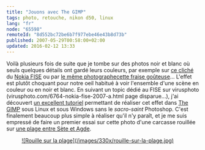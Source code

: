 ```yaml
---
title: "Jouons avec The GIMP"
tags: photo, retouche, nikon d50, linux
lang: "fr"
node: "65598"
remoteId: "8d552bc72be6b7f977ebe46e43b8d73b"
published: 2007-05-29T00:58:00+02:00
updated: 2016-02-12 13:33
---
```

 
Voilà plusieurs fois de suite que je tombe sur des photos noir et blanc où seuls
quelques détails ont gardé leurs couleurs, par exemple sur [ce
cliché](https://www.flickr.com/photos/domib34/506202573/) du
[Nokia
FISE](/post/nokia-fise-2007-roller-street-bmx-rampe-wakeboard-and-bmx-street) ou
par [le même photographe](http://www.flickr.com/photos/domib34/)[cette fraise
goûteuse](http://www.flickr.com/photos/domib34/503183639/)... L'effet est plutôt
choquant pour notre oeil habitué à voir l'ensemble d'une scène en couleur ou en
noir et blanc. En suivant un topic dédié au FISE sur
virusphoto (virusphoto.com/6764-nokia-fise-2007-a.html page disparue...), j'ai
découvert [un excellent
tutoriel](http://www.virusphoto.com/1948-faire-ressortir-un-element-en-couleur-dune-photo-n-and-b-the-gimp.html)
permettant de réaliser cet effet dans [The
GIMP](http://pwet.fr/man/linux/commandes/gimp_2_2) sous Linux et sous Windows
sans le *sacro-saint* Photoshop. C'est finalement beaucoup plus simple à
réaliser qu'il n'y paraît, et je me suis empressé de faire un premier essai sur
cette photo d'une carcasse rouillée sur [une plage entre Sète et
Agde](/post/avant-gout-d-ete).

 
<figure class="object-center"><a
href="/images/rouille-sur-la-plage.jpg">![Rouille sur la
plage](/images/330x/rouille-sur-la-plage.jpg) </a></figure>
